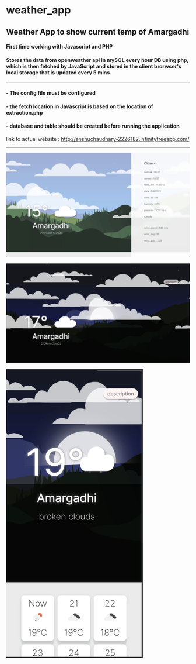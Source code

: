 # weather_app

## Weather App to show current temp of Amargadhi

#### First time working with Javascript and PHP

#### Stores the data from openweather api in mySQL every hour DB using php, which is then fetched by JavaScript and stored in the client brorwser's local storage that is updated every 5 mins. 


---


#### - The config file must be configured

#### - the fetch location in Javascript is based on the location of extraction.php

#### - database and table should be created before running the application

link to actual website : http://anshuchaudhary-2226182.infinityfreeapp.com/


---


![weather_app](https://github.com/hoot-doot/weather_app/blob/main/result/img1.5.png)

![weather_app](https://github.com/hoot-doot/weather_app/blob/main/result/img1.png)

<img src="https://github.com/hoot-doot/weather_app/blob/main/result/img2.png" width="375" height="790">
